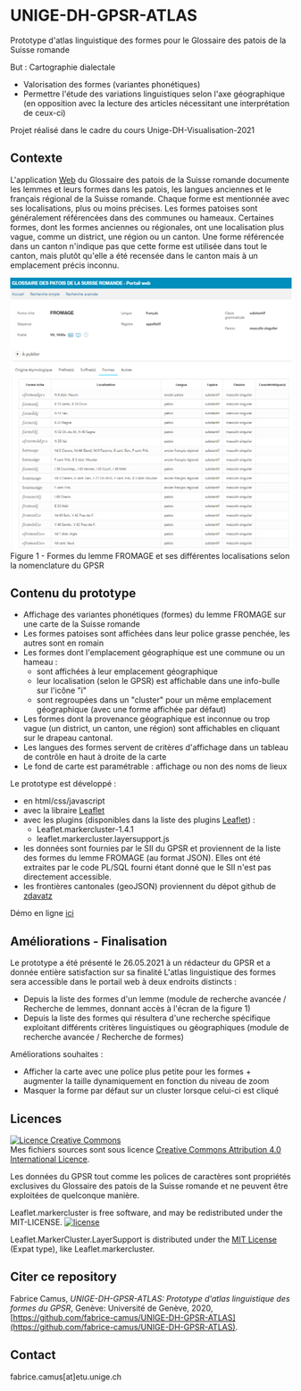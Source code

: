 # UNIGE-DH-GPSR-ATLAS

Prototype d'atlas linguistique des formes pour le Glossaire des patois de la Suisse romande

But : Cartographie dialectale
* Valorisation des formes (variantes phonétiques)
* Permettre l'étude des variations linguistiques selon l'axe géographique (en opposition avec la lecture des articles nécessitant une interprétation de ceux-ci)

Projet réalisé dans le cadre du cours Unige-DH-Visualisation-2021

## Contexte
L'application [Web](https://portail-gpsr.unine.ch) du Glossaire des patois de la Suisse romande documente les lemmes et leurs formes dans les patois, les langues anciennes et le français régional de la Suisse romande.
Chaque forme est mentionnée avec ses localisations, plus ou moins précises. Les formes patoises sont généralement référencées dans des communes ou hameaux. Certaines formes, dont les formes anciennes ou régionales, ont une localisation plus vague, comme un district, une région ou un canton. Une forme référencée dans un canton n'indique pas que cette forme est utilisée dans tout le canton, mais plutôt qu'elle a été recensée dans le canton mais à un emplacement précis inconnu.

![100% center](images/formesFromageWeb.png)
Figure 1 - Formes du lemme FROMAGE et ses différentes localisations selon la nomenclature du GPSR

## Contenu du prototype

* Affichage des variantes phonétiques (formes) du lemme FROMAGE sur une carte de la Suisse romande
* Les formes patoises sont affichées dans leur police grasse penchée, les autres sont en romain
* Les formes dont l'emplacement géographique est une commune ou un hameau :
	* sont affichées à leur emplacement géographique
	* leur localisation (selon le GPSR) est affichable dans une info-bulle sur l'icône "i"
	* sont regroupées dans un "cluster" pour un même emplacement géographique (avec une forme affichée par défaut)
* Les formes dont la provenance géographique est inconnue ou trop vague (un district, un canton, une région) sont affichables en cliquant sur le drapeau cantonal. 
* Les langues des formes servent de critères d'affichage dans un tableau de contrôle en haut à droite de la carte
* Le fond de carte est paramétrable : affichage ou non des noms de lieux

Le prototype est développé :
* en html/css/javascript
* avec la libraire [Leaflet](https://leafletjs.com/)
* avec les plugins (disponibles dans la liste des plugins [Leaflet](https://leafletjs.com/))  : 
	* Leaflet.markercluster-1.4.1
	* leaflet.markercluster.layersupport.js
* les données sont fournies par le SII du GPSR et proviennent de la liste des formes du lemme FROMAGE (au format JSON). Elles ont été extraites par le code PL/SQL fourni étant donné que le SII n'est pas directement accessible.
* les frontières cantonales (geoJSON) proviennent du dépot github de [zdavatz](https://github.com/zdavatz/covid19_ch/tree/master/assets)
  

Démo en ligne [ici](https://fabrice-camus.github.io/UNIGE-DH-GPSR-ATLAS/Fromage.html)

## Améliorations - Finalisation
Le prototype a été présenté le 26.05.2021 à un rédacteur du GPSR et a donnée entière satisfaction sur sa finalité
L'atlas linguistique des formes sera accessible dans le portail web à deux endroits distincts : 
* Depuis la liste des formes d'un lemme (module de recherche avancée / Recherche de lemmes, donnant accès à l'écran de la figure 1)
* Depuis la liste des formes qui résultera d'une recherche spécifique exploitant différents critères linguistiques ou géographiques (module de recherche avancée / Recherche de formes)

Améliorations souhaites : 
* Afficher la carte avec une police plus petite pour les formes + augmenter la taille dynamiquement en fonction du niveau de zoom
* Masquer la forme par défaut sur un cluster lorsque celui-ci est cliqué


## Licences
<a rel="license" href="http://creativecommons.org/licenses/by/4.0/"><img alt="Licence Creative Commons" style="border-width:0" src="https://i.creativecommons.org/l/by/4.0/88x31.png" /></a><br />Mes fichiers sources sont sous licence <a rel="license" href="http://creativecommons.org/licenses/by/4.0/">Creative Commons Attribution 4.0 International Licence</a>.

Les données du GPSR tout comme les polices de caractères sont propriétés exclusives du Glossaire des patois de la Suisse romande et ne peuvent être exploitées de quelconque manière.



Leaflet.markercluster is free software, and may be redistributed under the MIT-LICENSE.
[![license](https://img.shields.io/github/license/ghybs/leaflet.markercluster.layersupport.svg)](LICENSE)

Leaflet.MarkerCluster.LayerSupport is distributed under the
[MIT License](http://choosealicense.com/licenses/mit/) (Expat type), like
Leaflet.markercluster.


## Citer ce repository
Fabrice Camus,  _UNIGE-DH-GPSR-ATLAS: Prototype d'atlas linguistique des formes du GPSR_, Genève: Université de Genève, 2020, [https://github.com/fabrice-camus/UNIGE-DH-GPSR-ATLAS](https://github.com/fabrice-camus/UNIGE-DH-GPSR-ATLAS).


## Contact
fabrice.camus[at]etu.unige.ch